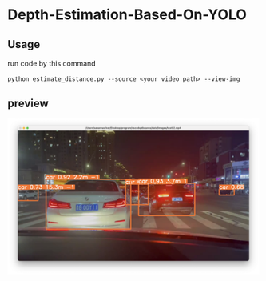 # Depth-Estimation-Based-On-YOLO

## Usage

run code by this command

```
python estimate_distance.py --source <your video path> --view-img 
```

## preview

![pic](./preview/DE.png)